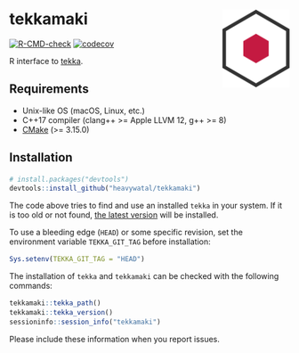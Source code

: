 # tekkamaki <img src="man/figures/logo.svg" align="right" height=140/>

[![R-CMD-check](https://github.com/heavywatal/tekkamaki/actions/workflows/R-CMD-check.yaml/badge.svg)](https://github.com/heavywatal/tekkamaki/actions/workflows/R-CMD-check.yaml)
[![codecov](https://codecov.io/gh/heavywatal/tekkamaki/graph/badge.svg?token=IRpj1vyfrZ)](https://codecov.io/gh/heavywatal/tekkamaki)

R interface to [tekka](https://github.com/heavywatal/tekka).

## Requirements

- Unix-like OS (macOS, Linux, etc.)
- C++17 compiler (clang++ >= Apple LLVM 12, g++ >= 8)
- [CMake](https://cmake.org/) (>= 3.15.0)

## Installation

```r
# install.packages("devtools")
devtools::install_github("heavywatal/tekkamaki")
```

The code above tries to find and use an installed `tekka` in your system.
If it is too old or not found, [the latest version](https://github.com/heavywatal/tekka/tags) will be installed.

To use a bleeding edge (`HEAD`) or some specific revision, set the environment variable `TEKKA_GIT_TAG` before installation:
```r
Sys.setenv(TEKKA_GIT_TAG = "HEAD")
```

The installation of `tekka` and `tekkamaki` can be checked with the following commands:
```r
tekkamaki::tekka_path()
tekkamaki::tekka_version()
sessioninfo::session_info("tekkamaki")
```

Please include these information when you report issues.
